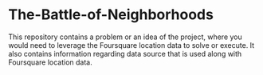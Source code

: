 # The-Battle-of-Neighborhoods

This repository contains a problem or an idea of the project, where you would need to leverage the Foursquare location data to solve or execute. It also contains information regarding data source that is used along with Foursquare location data.
